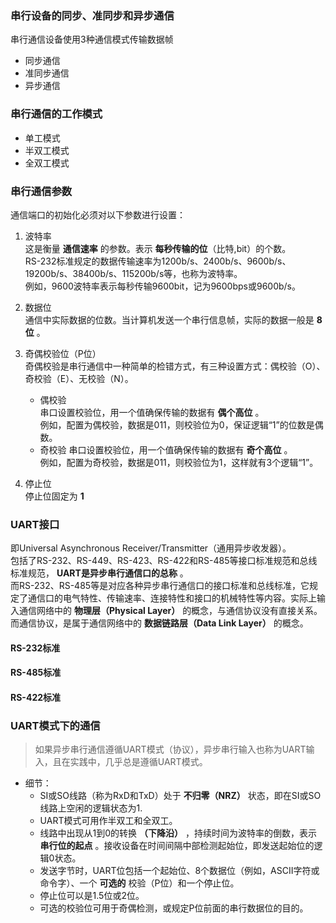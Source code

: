 ### 串行设备的同步、准同步和异步通信

串行通信设备使用3种通信模式传输数据帧
* 同步通信
* 准同步通信
* 异步通信


### 串行通信的工作模式

* 单工模式
* 半双工模式
* 全双工模式


### 串行通信参数

通信端口的初始化必须对以下参数进行设置：

1. 波特率  
这是衡量 **通信速率** 的参数。表示 **每秒传输的位**（比特,bit）的个数。  
RS-232标准规定的数据传输速率为1200b/s、2400b/s、9600b/s、19200b/s、38400b/s、115200b/s等，也称为波特率。  
例如，9600波特率表示每秒传输9600bit，记为9600bps或9600b/s。
  
2. 数据位  
通信中实际数据的位数。当计算机发送一个串行信息帧，实际的数据一般是 **8位** 。

3. 奇偶校验位（P位）  
奇偶校验是串行通信中一种简单的检错方式，有三种设置方式：偶校验（O）、奇校验（E）、无校验（N）。
   * 偶校验  
   串口设置校验位，用一个值确保传输的数据有 **偶个高位** 。  
   例如，配置为偶校验，数据是011，则校验位为0，保证逻辑“1”的位数是偶数。
   * 奇校验
   串口设置校验位，用一个值确保传输的数据有 **奇个高位** 。  
   例如，配置为奇校验，数据是011，则校验位为1，这样就有3个逻辑“1”。

5. 停止位  
  停止位固定为 **1**
  
  
### UART接口

即Universal Asynchronous Receiver/Transmitter（通用异步收发器）。  
包括了RS-232、RS-449、RS-423、RS-422和RS-485等接口标准规范和总线标准规范， **UART是异步串行通信口的总称** 。  
而RS-232、RS-485等是对应各种异步串行通信口的接口标准和总线标准，它规定了通信口的电气特性、传输速率、连接特性和接口的机械特性等内容。实际上输入通信网络中的 **物理层（Physical Layer）** 的概念，与通信协议没有直接关系。  
而通信协议，是属于通信网络中的 **数据链路层（Data Link Layer）** 的概念。


#### RS-232标准


#### RS-485标准


#### RS-422标准


### UART模式下的通信

> 如果异步串行通信遵循UART模式（协议），异步串行输入也称为UART输入，且在实践中，几乎总是遵循UART模式。

* 细节：  
  * SI或SO线路（称为RxD和TxD）处于 **不归零（NRZ）** 状态，即在SI或SO线路上空闲的逻辑状态为1.
  * UART模式可用作半双工和全双工。
  * 线路中出现从1到0的转换 **（下降沿）** ，持续时间为波特率的倒数，表示 **串行位的起点** 。接收设备在时间间隔中部检测起始位，即发送起始位的逻辑0状态。
  * 发送字节时，UART位包括一个起始位、8个数据位（例如，ASCII字符或命令字）、一个 **可选的** 校验（P位）和一个停止位。
  * 停止位可以是1.5位或2位。
  * 可选的校验位可用于奇偶检测，或规定P位前面的串行数据位的目的。